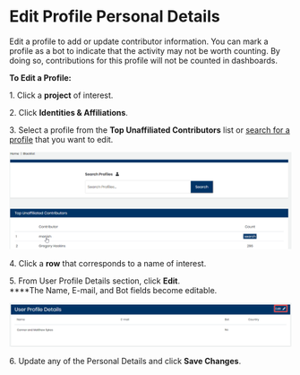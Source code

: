 # Edit Profile Personal Details

Edit a profile to add or update contributor information. You can mark a profile as a bot to indicate that the activity may not be worth counting. By doing so, contributions for this profile will not be counted in dashboards.

**To Edit a Profile:**

1\. Click a **project** of interest.

2\. Click **Identities & Affiliations**.

3\. Select a profile from the **Top Unaffiliated Contributors** list or [search for a profile](find-a-profile.md) that you want to edit.

![](../../../.gitbook/assets/18088125.png)

4\. Click a **row** that corresponds to a name of interest.

5\. From User Profile Details section, click **Edit**.\
\*\*\*\*The Name, E-mail, and Bot fields become editable.

![User Profile Details](<../../../.gitbook/assets/user profile details.png>)

6\. Update any of the Personal Details and click **Save Changes**.
